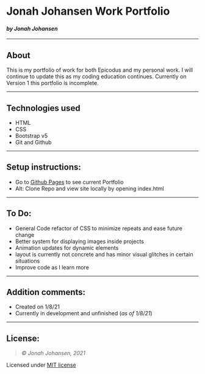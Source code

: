 # Jonah Johansen Work Portfolio
#### *by Jonah Johansen*
* * *

## About
This is my portfolio of work for both Epicodus and my personal work. I will continue to update this as my coding education continues. Currently on Version 1 this portfolio is incomplete.

* * *

## Technologies used
* HTML
* CSS
* Bootstrap v5
* Git and Github

* * *

## Setup instructions:  
* Go to [Github Pages](https://jjohan-work.github.io/Portfolio) to see current Portfolio
* Alt: Clone Repo and view site locally by opening index.html
* * *
## To Do:
* General Code refactor of CSS to minimize repeats and ease future change
* Better system for displaying images inside projects
* Animation updates for dynamic elements
* layout is currently not concrete and has minor visual glitches in certain situations
* Improve code as I learn more

* * *
## Addition comments:
* Created on 1/8/21  
* Currently in development and unfinished (*as of 1/8/21*)

* * *

## License:
> *&copy; Jonah Johansen, 2021*

Licensed under [MIT license](https://mit-license.org/)